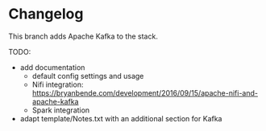 Changelog
=====

This branch adds Apache Kafka to the stack.

TODO:

* add documentation 
    * default config settings and usage
    * Nifi integration: https://bryanbende.com/development/2016/09/15/apache-nifi-and-apache-kafka
    * Spark integration
* adapt template/Notes.txt with an additional section for Kafka